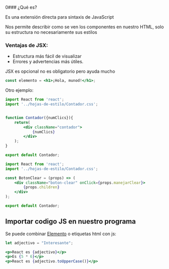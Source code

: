 0###  ¿Qué es?

Es una extensión directa para sintaxis de JavaScript

Nos permite describir como se ven los componentes en nuestro HTML, solo su estructura no necesariamente sus estilos

### Ventajas de JSX:

* Estructura más fácil de visualizar
* Errores y advertencias más útiles.

JSX es opcional no es obligatorio pero ayuda mucho

````jsx
const elemento = <h1>¡Hola, munod!</h1>;
````

Otro ejemplo:

````jsx
import React from 'react';
import '../hojas-de-estilo/Contador.css';


function Contador({numClics}){
	return(
		<div className="contador">
			{numClics}
		</div>
	);
}

export default Contador;
````

````jsx
import React from 'react';
import '../hojas-de-estilo/Contador.css';

const BotonClear = (props) => (
	<div className="boton-clear" onClick={props.manejarClear}>
		{props.children}
	</div>
);

export default Contador;
````

## Importar codigo JS en nuestro programa

Se puede combinar [Elemento](Elemento.md) o etiquetas html con js:

````jsx
let adjectivo = "Interesante";

<p>React es {adjectivo}</p>
<p>Es {5 * 6}</p>
<p>React es {adjectivo.toUpperCase()}</p>
````
